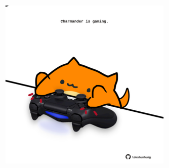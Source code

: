 <!-- built at 29/03/2023, 23:00:51 UTC -->
<p align="center">
  <img width="500" height="500" src="./ReadmeImage.svg">
</p>
